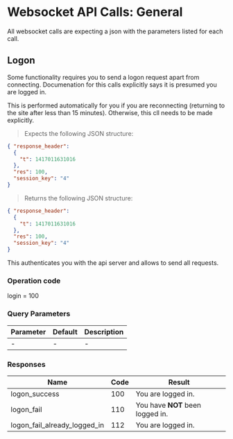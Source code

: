 # Websocket API Calls: General

<aside class="notice">
All websocket calls are expecting a json with the parameters listed for each call.
</aside>

## Logon

Some functionality requires you to send a logon request apart from connecting. Documenation for this calls explicitly says it is presumed you are logged in.

This is performed automatically for you if you are reconnecting (returning to the site after less than 15 minutes). Otherwise, this cll needs to be made explicitly.

<!-- ```python
```

```shell
``` -->

> Expects the following JSON structure:

```json
{ "response_header":
  {
    "t": 1417011631016
  },
  "res": 100,
  "session_key": "4"
}
```


> Returns the following JSON structure:

```json
{ "response_header":
  {
    "t": 1417011631016
  },
  "res": 100,
  "session_key": "4"
}
```

This authenticates you with the api server and allows to send all requests.

### Operation code

login = 100

### Query Parameters

Parameter | Default | Description
--------- | ------- | -----------
- | - | -

### Responses

Name | Code | Result
--------- | ------- | -----------
logon_success | 100 | You are logged in.
logon_fail | 110 | You have **NOT** been logged in.
logon_fail_already_logged_in | 112 | You are logged in.
